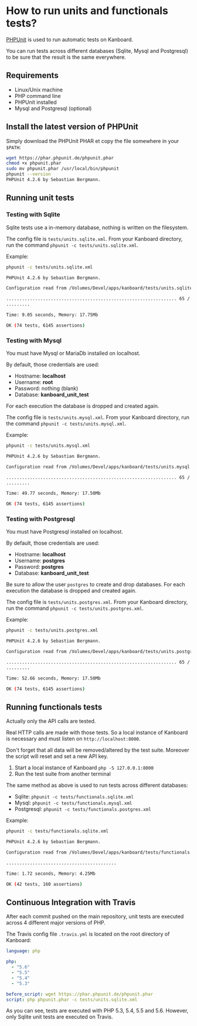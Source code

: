 How to run units and functionals tests?
=======================================

[PHPUnit](https://phpunit.de/) is used to run automatic tests on Kanboard.

You can run tests across different databases (Sqlite, Mysql and Postgresql) to be sure that the result is the same everywhere.

Requirements
------------

- Linux/Unix machine
- PHP command line
- PHPUnit installed
- Mysql and Postgresql (optional)

Install the latest version of PHPUnit
-------------------------------------

Simply download the PHPUnit PHAR et copy the file somewhere in your `$PATH`:

```bash
wget https://phar.phpunit.de/phpunit.phar
chmod +x phpunit.phar
sudo mv phpunit.phar /usr/local/bin/phpunit
phpunit --version
PHPUnit 4.2.6 by Sebastian Bergmann.
```

Running unit tests
------------------

### Testing with Sqlite

Sqlite tests use a in-memory database, nothing is written on the filesystem.

The config file is `tests/units.sqlite.xml`.
From your Kanboard directory, run the command `phpunit -c tests/units.sqlite.xml`.

Example:

```bash
phpunit -c tests/units.sqlite.xml

PHPUnit 4.2.6 by Sebastian Bergmann.

Configuration read from /Volumes/Devel/apps/kanboard/tests/units.sqlite.xml

................................................................. 65 / 74 ( 87%)
.........

Time: 9.05 seconds, Memory: 17.75Mb

OK (74 tests, 6145 assertions)
```

### Testing with Mysql

You must have Mysql or MariaDb installed on localhost.

By default, those credentials are used:

- Hostname: **localhost**
- Username: **root**
- Password: nothing (blank)
- Database: **kanboard_unit_test**

For each execution the database is dropped and created again.

The config file is `tests/units.mysql.xml`.
From your Kanboard directory, run the command `phpunit -c tests/units.mysql.xml`.

Example:

```bash
phpunit -c tests/units.mysql.xml

PHPUnit 4.2.6 by Sebastian Bergmann.

Configuration read from /Volumes/Devel/apps/kanboard/tests/units.mysql.xml

................................................................. 65 / 74 ( 87%)
.........

Time: 49.77 seconds, Memory: 17.50Mb

OK (74 tests, 6145 assertions)
```

### Testing with Postgresql

You must have Postgresql installed on localhost.

By default, those credentials are used:

- Hostname: **localhost**
- Username: **postgres**
- Password: **postgres**
- Database: **kanboard_unit_test**

Be sure to allow the user `postgres` to create and drop databases.
For each execution the database is dropped and created again.

The config file is `tests/units.postgres.xml`.
From your Kanboard directory, run the command `phpunit -c tests/units.postgres.xml`.

Example:

```bash
phpunit -c tests/units.postgres.xml

PHPUnit 4.2.6 by Sebastian Bergmann.

Configuration read from /Volumes/Devel/apps/kanboard/tests/units.postgres.xml

................................................................. 65 / 74 ( 87%)
.........

Time: 52.66 seconds, Memory: 17.50Mb

OK (74 tests, 6145 assertions)
```

Running functionals tests
-------------------------

Actually only the API calls are tested.

Real HTTP calls are made with those tests.
So a local instance of Kanboard is necessary and must listen on `http://localhost:8000`.

Don't forget that all data will be removed/altered by the test suite.
Moreover the script will reset and set a new API key.

1. Start a local instance of Kanboard `php -S 127.0.0.1:8000`
2. Run the test suite from another terminal

The same method as above is used to run tests across different databases:

- Sqlite: `phpunit -c tests/functionals.sqlite.xml`
- Mysql: `phpunit -c tests/functionals.mysql.xml`
- Postgresql: `phpunit -c tests/functionals.postgres.xml`

Example:

```bash
phpunit -c tests/functionals.sqlite.xml

PHPUnit 4.2.6 by Sebastian Bergmann.

Configuration read from /Volumes/Devel/apps/kanboard/tests/functionals.sqlite.xml

..........................................

Time: 1.72 seconds, Memory: 4.25Mb

OK (42 tests, 160 assertions)
```

Continuous Integration with Travis
----------------------------------

After each commit pushed on the main repository, unit tests are executed across 4 different major versions of PHP.

The Travis config file `.travis.yml` is located on the root directory of Kanboard:

```yaml
language: php

php:
  - "5.6"
  - "5.5"
  - "5.4"
  - "5.3"

before_script: wget https://phar.phpunit.de/phpunit.phar
script: php phpunit.phar -c tests/units.sqlite.xml
```

As you can see, tests are executed with PHP 5.3, 5.4, 5.5 and 5.6.
However, only Sqlite unit tests are executed on Travis.
